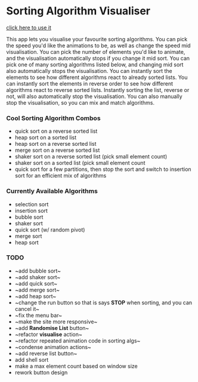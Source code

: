 # Sorting Algorithm Visualiser

<a href="https://joshuasearle.github.io/sorting-algorithm-visualiser/" target="_blank">click here to use it</a>

This app lets you visualise your favourite sorting algorithms.
You can pick the speed you'd like the animations to be, as well as change the speed mid visualisation.
You can pick the number of elements you'd like to animate, and the visualisation automatically stops if you change it mid sort.
You can pick one of many sorting algorithms listed below, and changing mid sort also automatically stops the visualisation.
You can instantly sort the elements to see how different algorithms react to already sorted lists.
You can instantly sort the elements in reverse order to see how different algorithms react to reverse sorted lists.
Instantly sorting the list, reverse or not, will also automatically stop the visualisation.
You can also manually stop the visualisation, so you can mix and match algorithms.

### Cool Sorting Algorithm Combos

- quick sort on a reverse sorted list
- heap sort on a sorted list
- heap sort on a reverse sorted list
- merge sort on a reverse sorted list
- shaker sort on a reverse sorted list (pick small element count)
- shaker sort on a sorted list (pick small element count
- quick sort for a few partitions, then stop the sort and switch to insertion sort for an efficient mix of algorithms

### Currently Available Algorithms

- selection sort
- insertion sort
- bubble sort
- shaker sort
- quick sort (w/ random pivot)
- merge sort
- heap sort

### TODO

- ~add bubble sort~
- ~add shaker sort~
- ~add quick sort~
- ~add merge sort~
- ~add heap sort~
- ~change the run button so that is says **STOP** when sorting, and you can cancel it~
- ~fix the menu bar~
- ~make the site more responsive~
- ~add **Randomise List** button~
- ~refactor **visualise** action~
- ~refactor repeated animation code in sorting algs~
- ~condense animation actions~
- ~add reverse list button~
- add shell sort
- make a max element count based on window size
- rework button design
